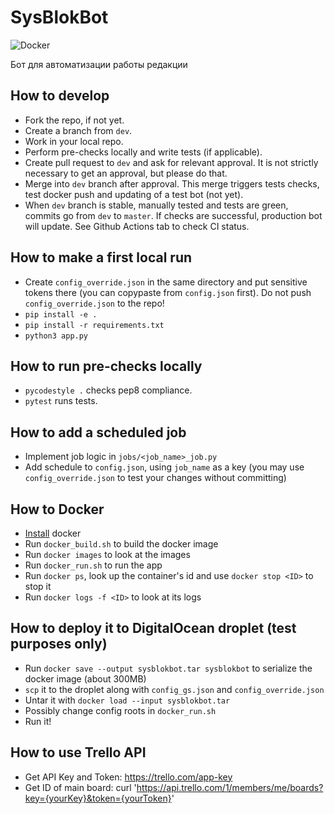 # SysBlokBot
![Docker](https://github.com/sysblok/SysBlokBot/workflows/Docker/badge.svg)

Бот для автоматизации работы редакции

## How to develop
- Fork the repo, if not yet.
- Create a branch from `dev`.
- Work in your local repo.
- Perform pre-checks locally and write tests (if applicable).
- Create pull request to `dev` and ask for relevant approval. It is not strictly necessary to get an approval, but please do that.
- Merge into `dev` branch after approval. This merge triggers tests checks, test docker push and updating of a test bot (not yet).
- When `dev` branch is stable, manually tested and tests are green, commits go from `dev` to `master`. If checks are successful, production bot will update. See Github Actions tab to check CI status.

## How to make a first local run
- Create `config_override.json` in the same directory and put sensitive tokens there (you can copypaste from `config.json` first). Do not push `config_override.json` to the repo!
- `pip install -e .`
- `pip install -r requirements.txt`
- `python3 app.py`

## How to run pre-checks locally
- `pycodestyle .` checks pep8 compliance.
- `pytest` runs tests.

## How to add a scheduled job
- Implement job logic in `jobs/<job_name>_job.py`
- Add schedule to `config.json`, using `job_name` as a key (you may use `config_override.json` to test your changes without committing)

## How to Docker
- [Install](https://docs.docker.com/get-docker/) docker
- Run `docker_build.sh` to build the docker image
- Run `docker images` to look at the images
- Run `docker_run.sh` to run the app
- Run `docker ps`, look up the container's id and use `docker stop <ID>` to stop it
- Run `docker logs -f <ID>` to look at its logs

## How to deploy it to DigitalOcean droplet (test purposes only)
- Run `docker save --output sysblokbot.tar sysblokbot` to serialize the docker image (about 300MB)
- `scp` it to the droplet along with `config_gs.json` and `config_override.json`
- Untar it with `docker load --input sysblokbot.tar`
- Possibly change config roots in `docker_run.sh`
- Run it!

## How to use Trello API
- Get API Key and Token: https://trello.com/app-key
- Get ID of main board: curl 'https://api.trello.com/1/members/me/boards?key={yourKey}&token={yourToken}'
